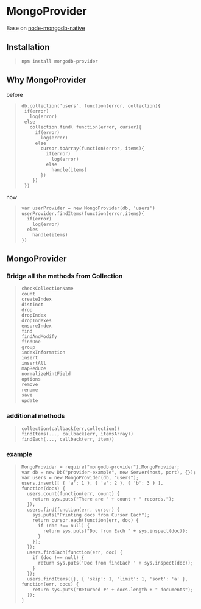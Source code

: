 # MongoProvider

Base on [node-mongodb-native](https://github.com/christkv/node-mongodb-native)

## Installation

>     npm install mongodb-provider

## Why MongoProvider

before 
>     db.collection('users', function(error, collection){ 
>      if(error)
>        log(error) 
>      else 
>        collection.find( function(error, cursor){
>          if(error)
>            log(error)
>          else
>            cursor.toArray(function(error, items){
>              if(error)
>                log(error)
>              else 
>                handle(items)
>            })
>         })
>      })
now
>     var userProvider = new MongoProvider(db, 'users')
>     userProvider.findItems(function(error,items){ 
>       if(error)
>         log(error)
>       eles
>         handle(items)
>     })

## MongoProvider

### Bridge all the methods from Collection  

>     checkCollectionName
>     count
>     createIndex
>     distinct
>     drop
>     dropIndex
>     dropIndexes
>     ensureIndex
>     find
>     findAndModify
>     findOne
>     group
>     indexInformation
>     insert
>     insertAll
>     mapReduce
>     normalizeHintField
>     options
>     remove
>     rename
>     save
>     update

### additional methods  

>     collection(callback(err,collection))
>     findItems(..., callback(err, itemsArray))
>     findEach(..., callback(err, item))

### example

>     MongoProvider = require("mongodb-provider").MongoProvider;
>     var db = new Db("provider-example", new Server(host, port), {});
>     var users = new MongoProvider(db, "users");
>     users.insert([ { 'a': 1 }, { 'a': 2 }, { 'b': 3 } ], function(docs) {
>       users.count(function(err, count) {
>         return sys.puts("There are " + count + " records.");
>       });
>       users.find(function(err, cursor) {
>         sys.puts("Printing docs from Cursor Each");
>         return cursor.each(function(err, doc) {
>           if (doc !== null) {
>             return sys.puts("Doc from Each " + sys.inspect(doc));
>           }
>         });
>       });
>       users.findEach(function(err, doc) {
>         if (doc !== null) {
>           return sys.puts('Doc from findEach ' + sys.inspect(doc));
>         }
>       });
>       users.findItems({}, { 'skip': 1, 'limit': 1, 'sort': 'a' }, function(err, docs) {
>         return sys.puts("Returned #" + docs.length + " documents");
>       });
>     }
